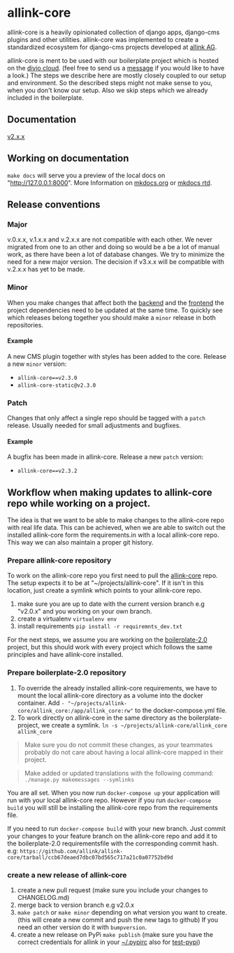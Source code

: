 # allink-core
allink-core is a heavily opinionated collection of django apps, django-cms plugins and other utilities. allink-core was implemented to create a standardized ecosystem for django-cms projects developed at [allink AG](https://www.allink.ch).

allink-core is ment to be used with our boilerplate project which is hosted on the [divio cloud](https://www.divio.com/en/). (feel free to send us a [message](mailto:itcrowd@allink.ch) if you would like to have a look.)
The steps we describe here are mostly closely coupled to our setup and environment. So the described steps might not make sense to you, when you don't know our setup. Also we skip steps which we already included in the boilerplate.

## Documentation
[v2.x.x](http://allink-core.readthedocs.io/en/v2.x.x/)

## Working on documentation
`make docs` will serve you a preview of the local docs on "http://127.0.0.1:8000". More Information on [mkdocs.org](http://www.mkdocs.org/) or [mkdocs rtd](https://mkdocs.readthedocs.io/en/stable/).

## Release conventions

### Major
v.0.x.x, v.1.x.x and v.2.x.x are not compatible with each other. We never migrated from one to an other and doing so would be a be a lot of manual work, as there have been a lot of database changes. We try to minimize the need for a new major version. The decision if v3.x.x will be compatible with v.2.x.x has yet to be made.

### Minor
When you make changes that affect both the [backend](https://github.com/allink/allink-core) and the [frontend](https://github.com/allink/allink-core-static) the project dependencies need to be updated at the same time. To quickly see which releases belong together you should make a `minor` release in both repositories.

#### Example
A new CMS plugin together with styles has been added to the core. Release a new `minor` version:

- `allink-core==v2.3.0`
- `allink-core-static@v2.3.0`

### Patch
Changes that only affect a single repo should be tagged with a `patch` release. Usually needed for small adjustments and bugfixes.

#### Example
A bugfix has been made in allink-core. Release a new `patch` version:

- `allink-core==v2.3.2`

## Workflow when making updates to allink-core repo while working on a project.
The idea is that we want to be able to make changes to the allink-core repo with real life data. This can be achieved, when we are able to switch out the installed allink-core form the requirements.in with a local allink-core repo. This way we can also maintain a proper git history.

### Prepare allink-core repository
To work on the allink-core repo you first need to pull the [allink-core](https://github.com/allink/allink-core) repo. The setup expects it to be at "~/projects/allink-core". If it isn't in this location, just create a symlink which points to your allink-core repo.

1. make sure you are up to date with the current version branch e.g "v2.0.x" and you working on your own branch.
2. create a virtualenv `virtualenv env`
3. install requirements `pip install -r requiremnts_dev.txt`

For the next steps, we assume you are working on the [boilerplate-2.0](https://github.com/allink/boilerplate-2.0) project, but this should work with every project which follows the same principles and have allink-core installed.

### Prepare boilerplate-2.0 repository
1. To override the already installed allink-core requirements, we have to mount the local allink-core directory as a volume into the docker container. Add `- "~/projects/allink-core/allink_core:/app/allink_core:rw"` to the docker-compose.yml file.
2. To work directly on allink-core in the same directory as the boilerplate-project, we create a symlink. `ln -s ~/projects/allink-core/allink_core allink_core`

> Make sure you do not commit these changes, as your teammates probably do not care about having a local allink-core mapped in their project.

> Make added or updated translations with the following command: `./manage.py makemessages --symlinks`

You are all set. When you now run `docker-compose up` your application will run with your local allink-core repo. However if you run `docker-compose build` you will still be installing the allink-core repo from the requirements file.

If you need to run `docker-compose build` with your new branch. Just commit your changes to your feature branch on the allink-core repo and add it to the boilerplate-2.0 requirementsfile with the corresponding commit hash. e.g: `https://github.com/allink/allink-core/tarball/ccb67deaed7dbc07bd565c717a21c0a07752bd9d`

### create a new release of allink-core
1. create a new pull request (make sure you include your changes to CHANGELOG.md)
2. merge back to version branch e.g v2.0.x
3. `make patch` or `make minor` depending on what version you want to create. (this will create a new commit and push the new tags to github) If you need an other version do it with `bumpversion`.
4. create a new release on PyPi `make publish` (make sure you have the correct credentials for allink in your [~/.pypirc](https://docs.python.org/3.3/distutils/packageindex.html#the-pypirc-file) also for [test-pypi](https://packaging.python.org/guides/using-testpypi/#setting-up-testpypi-in-pypirc))
